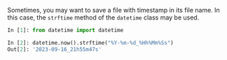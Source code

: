 Sometimes, you may want to save a file with timestamp in its file name.
In this case, the `strftime` method of the `datetime` class may be used.
```python
In [1]: from datetime import datetime

In [2]: datetime.now().strftime("%Y-%m-%d_%Hh%Mm%Ss")
Out[2]: '2023-09-16_21h55m47s'
```

